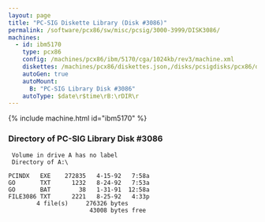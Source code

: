 ```yaml
---
layout: page
title: "PC-SIG Diskette Library (Disk #3086)"
permalink: /software/pcx86/sw/misc/pcsig/3000-3999/DISK3086/
machines:
  - id: ibm5170
    type: pcx86
    config: /machines/pcx86/ibm/5170/cga/1024kb/rev3/machine.xml
    diskettes: /machines/pcx86/diskettes.json,/disks/pcsigdisks/pcx86/diskettes.json
    autoGen: true
    autoMount:
      B: "PC-SIG Library Disk #3086"
    autoType: $date\r$time\rB:\rDIR\r
---
```


{% include machine.html id="ibm5170" %}

### Directory of PC-SIG Library Disk #3086

     Volume in drive A has no label
     Directory of A:\

    PCINDX   EXE    272835   4-15-92   7:58a
    GO       TXT      1232   8-24-92   7:53a
    GO       BAT        38   1-31-91  12:58a
    FILE3086 TXT      2221   8-25-92   4:33p
            4 file(s)     276326 bytes
                           43008 bytes free
